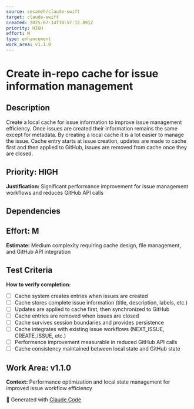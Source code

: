 ```yaml
---
source: sesameh/claude-swift
target: claude-swift
created: 2025-07-14T18:57:12.891Z
priority: HIGH
effort: M
type: enhancement
work_area: v1.1.0
---
```


# Create in-repo cache for issue information management

## Description
Create a local cache for issue information to improve issue management efficiency. Once issues are created their information remains the same except for metadata. By creating a local cache it is a lot easier to manage the issue. Cache entry starts at issue creation, updates are made to cache first and then applied to GitHub, issues are removed from cache once they are closed.

## Priority: HIGH
**Justification:** Significant performance improvement for issue management workflows and reduces GitHub API calls

## Dependencies

## Effort: M
**Estimate:** Medium complexity requiring cache design, file management, and GitHub API integration

## Test Criteria
**How to verify completion:**
- [ ] Cache system creates entries when issues are created
- [ ] Cache stores complete issue information (title, description, labels, etc.)
- [ ] Updates are applied to cache first, then synchronized to GitHub
- [ ] Cache entries are removed when issues are closed
- [ ] Cache survives session boundaries and provides persistence
- [ ] Cache integrates with existing issue workflows (NEXT_ISSUE, CREATE_ISSUE, etc.)
- [ ] Performance improvement measurable in reduced GitHub API calls
- [ ] Cache consistency maintained between local state and GitHub state

## Work Area: v1.1.0
**Context:** Performance optimization and local state management for improved issue workflow efficiency

🤖 Generated with [Claude Code](https://claude.ai/code)